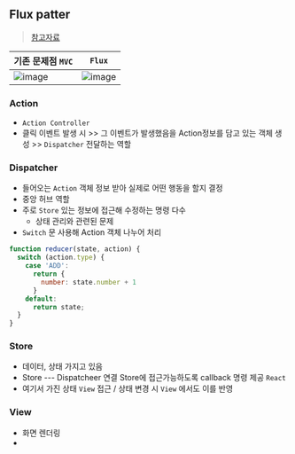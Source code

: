 ## Flux patter
> [참고자료](https://medium.com/hcleedev/web-react-flux-%ED%8C%A8%ED%84%B4-88d6caa13b5b)

|기존 문제점 `MVC`|`Flux`|
|-----------------|----------|
|![image](https://user-images.githubusercontent.com/61215550/180374297-6d0948c1-3bf0-4379-94c6-eccdccfadad2.png)|![image](https://user-images.githubusercontent.com/61215550/180374325-74f0e389-cf35-49a9-ac53-22c38e6f01bb.png)|

### Action
- `Action Controller` 
- 클릭 이벤트 발생 시 >> 그 이벤트가 발생했음을 Action정보를 담고 있는 객체 생성 >> `Dispatcher` 전달하는 역할

### Dispatcher
- 들어오는 `Action` 객체 정보 받아 실제로 어떤 행동을 할지 결정
- 중앙 허브 역할
- 주로 `Store` 있는 정보에 접근해 수정하는 명령 다수
  - 상태 관리와 관련된 문제
- `Switch` 문 사용해 Action 객체 나누어 처리

```javascript
function reducer(state, action) {
  switch (action.type) {
    case 'ADD':
      return {
        number: state.number + 1
      }
    default:
      return state;
  }
}
```

### Store
- 데이터, 상태 가지고 있음
- Store --- Dispatcheer 연결 Store에 접근가능하도록 callback 명령 제공 `React`
- 여기서 가진 상태 `View` 접근 / 상태 변경 시 `View` 에서도 이를 반영

### View
- 화면 렌더링
- 
